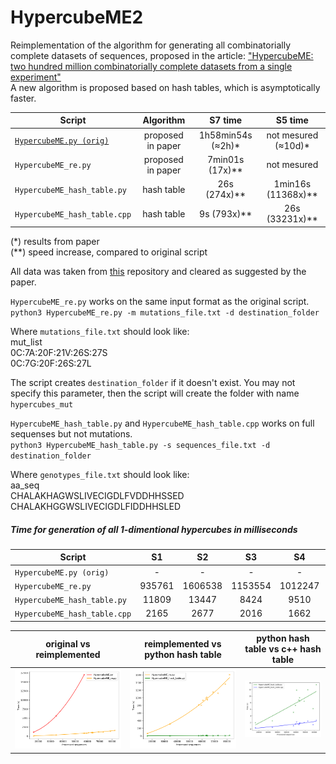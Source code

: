 # HypercubeME2
Reimplementation of the algorithm for generating all combinatorially complete datasets of sequences, proposed in the article: ["HypercubeME: two hundred million combinatorially complete datasets from a single experiment"](https://doi.org/10.1093/bioinformatics/btz841)  
A new algorithm is proposed based on hash tables, which is asymptotically faster.

| Script | Algorithm | S7 time | S5 time |
| ------------- | :-------------: | :-------------: | :-------------: |
| [`HypercubeME.py (orig)`](https://github.com/ivankovlab/HypercubeME/blob/master/HypercubeME.py) | proposed in paper |   1h58min54s (≈2h)* | not mesured (≈10d)* |
| `HypercubeME_re.py` | proposed in paper | 7min01s (17x)** | not mesured | 
| `HypercubeME_hash_table.py` | hash table | 26s (274x)** | 1min16s (11368x)** |
| `HypercubeME_hash_table.cpp` |  hash table | 9s (793x)** | 26s (33231x)** |

(*) results from paper  
(**) speed increase, compared to original script

All data was taken from [this](https://github.com/Lcarey/HIS3InterspeciesEpistasis/tree/master/Data) repository and cleared as suggested by the paper.

`HypercubeME_re.py` works on the same input format as the original script.  
`python3 HypercubeME_re.py -m mutations_file.txt -d destination_folder`

Where `mutations_file.txt` should look like:  
mut_list  
0C:7A:20F:21V:26S:27S  
0C:7G:20F:26S:27L  

The script creates `destination_folder` if it doesn't exist. You may not specify this parameter, then the script will create the folder with name `hypercubes_mut` 

`HypercubeME_hash_table.py` and `HypercubeME_hash_table.cpp` works on full sequenses but not mutations.  
`python3 HypercubeME_hash_table.py -s sequences_file.txt -d destination_folder`

Where `genotypes_file.txt` should look like:  
aa_seq  
CHALAKHAGWSLIVECIGDLFVDDHHSSED  
CHALAKHGGWSLIVECIGDLFIDDHHSLED


##### Time for generation of all 1-dimentional hypercubes in milliseconds

| Script | S1 | S2 | S3 | S4 | S5 | S6 | S7 | S8 | S9 | S10 | S11 | S12 |
| ------ | :-: | :-: | :-: | :-: | :-: | :-: | :-: | :-: | :-: | :-: | :-: | :-: |
| `HypercubeME.py (orig)`| - | - | - | - | - | - | 1116662 | - | - | - | 5600298 | 17012930 |
| `HypercubeME_re.py` |935761 | 1606538 | 1153554 | 1012247 | 1121166 | 948298 | 63736 | 803821 | 1359025 | 993878 | 312357 | 812896 |
| `HypercubeME_hash_table.py` | 11809 | 13447 | 8424 | 9510 | 11920 | 8500 | 1917 | 7189 | 6200 | 8803 | 2515 | 5082 |
| `HypercubeME_hash_table.cpp` | 2165 | 2677 | 2016 | 1662 | 2425 | 1882 | 376 | 1521 | 1348 | 1370 | 521 | 1040 |

| original vs reimplemented | reimplemented vs python hash table | python hash table vs c++ hash table |
| :-: | :-: | :-: |
| ![orig_re](/plots/orig_vs_re.png) | ![all](/plots/re_vs_pyhash.png) | ![hash_py_cpp](/plots/pyhash_vs_cpphash.png) |
